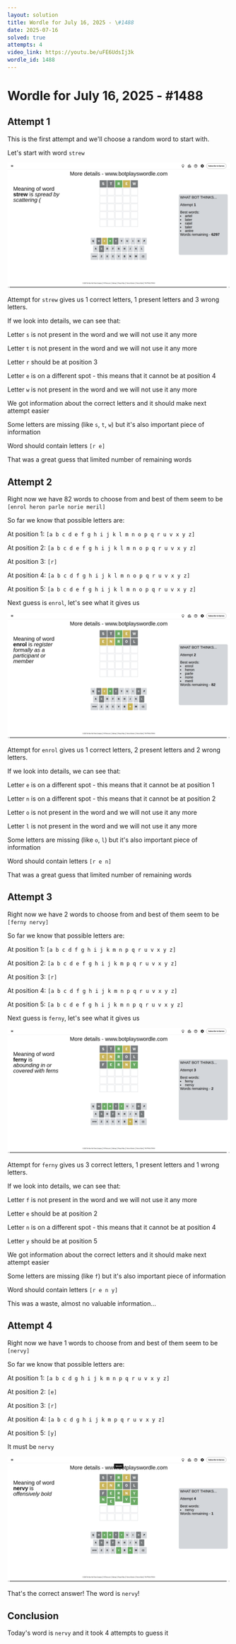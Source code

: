 ```yaml
---
layout: solution
title: Wordle for July 16, 2025 - \#1488
date: 2025-07-16
solved: true
attempts: 4
video_link: https://youtu.be/uFE6UdsIj3k
wordle_id: 1488
---
```


# Wordle for July 16, 2025 - \#1488

## Attempt 1

This is the first attempt and we'll choose a random word to start with.

Let's start with word `strew`

![Attempt 1](2025-07-16/attempt-1.png)

Attempt for `strew` gives us 1 correct letters, 1 present letters and 3 wrong letters.

If we look into details, we can see that:

Letter `s` is not present in the word and we will not use it any more

Letter `t` is not present in the word and we will not use it any more

Letter `r` should be at position 3

Letter `e` is on a different spot - this means that it cannot be at position 4

Letter `w` is not present in the word and we will not use it any more

We got information about the correct letters and it should make next attempt easier

Some letters are missing (like `s`, `t`, `w`) but it's also important piece of information

Word should contain letters `[r e]`

That was a great guess that limited number of remaining words



## Attempt 2

Right now we have 82 words to choose from and best of them seem to be `[enrol heron parle norie meril]`

So far we know that possible letters are:

At position 1: `[a b c d e f g h i j k l m n o p q r u v x y z]`

At position 2: `[a b c d e f g h i j k l m n o p q r u v x y z]`

At position 3: `[r]`

At position 4: `[a b c d f g h i j k l m n o p q r u v x y z]`

At position 5: `[a b c d e f g h i j k l m n o p q r u v x y z]`

Next guess is `enrol`, let's see what it gives us

![Attempt 2](2025-07-16/attempt-2.png)

Attempt for `enrol` gives us 1 correct letters, 2 present letters and 2 wrong letters.

If we look into details, we can see that:

Letter `e` is on a different spot - this means that it cannot be at position 1

Letter `n` is on a different spot - this means that it cannot be at position 2

Letter `o` is not present in the word and we will not use it any more

Letter `l` is not present in the word and we will not use it any more

Some letters are missing (like `o`, `l`) but it's also important piece of information

Word should contain letters `[r e n]`

That was a great guess that limited number of remaining words



## Attempt 3

Right now we have 2 words to choose from and best of them seem to be `[ferny nervy]`

So far we know that possible letters are:

At position 1: `[a b c d f g h i j k m n p q r u v x y z]`

At position 2: `[a b c d e f g h i j k m p q r u v x y z]`

At position 3: `[r]`

At position 4: `[a b c d f g h i j k m n p q r u v x y z]`

At position 5: `[a b c d e f g h i j k m n p q r u v x y z]`

Next guess is `ferny`, let's see what it gives us

![Attempt 3](2025-07-16/attempt-3.png)

Attempt for `ferny` gives us 3 correct letters, 1 present letters and 1 wrong letters.

If we look into details, we can see that:

Letter `f` is not present in the word and we will not use it any more

Letter `e` should be at position 2

Letter `n` is on a different spot - this means that it cannot be at position 4

Letter `y` should be at position 5

We got information about the correct letters and it should make next attempt easier

Some letters are missing (like `f`) but it's also important piece of information

Word should contain letters `[r e n y]`

This was a waste, almost no valuable information...



## Attempt 4

Right now we have 1 words to choose from and best of them seem to be `[nervy]`

So far we know that possible letters are:

At position 1: `[a b c d g h i j k m n p q r u v x y z]`

At position 2: `[e]`

At position 3: `[r]`

At position 4: `[a b c d g h i j k m p q r u v x y z]`

At position 5: `[y]`

It must be `nervy`

![Attempt 4](2025-07-16/attempt-4.png)

That's the correct answer! The word is `nervy`!

## Conclusion

Today's word is `nervy` and it took 4 attempts to guess it

